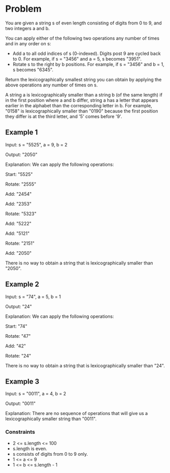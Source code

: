 # Problem

You are given a string s of even length consisting of digits from 0 to 9, and two integers a and b.

You can apply either of the following two operations any number of times and in any order on s:

- Add a to all odd indices of s (0-indexed). Digits post 9 are cycled back to 0. For example, if s = "3456" and a = 5, s becomes "3951".
- Rotate s to the right by b positions. For example, if s = "3456" and b = 1, s becomes "6345".

Return the lexicographically smallest string you can obtain by applying the above operations any number of times on s.

A string a is lexicographically smaller than a string b (of the same length) if in the first position where a and b differ, string a has a letter that appears earlier in the alphabet than the corresponding letter in b. For example, "0158" is lexicographically smaller than "0190" because the first position they differ is at the third letter, and '5' comes before '9'.

## Example 1

Input: s = "5525", a = 9, b = 2

Output: "2050"

Explanation: We can apply the following operations:

Start:  "5525"

Rotate: "2555"

Add:    "2454"

Add:    "2353"

Rotate: "5323"

Add:    "5222"

Add:    "5121"

Rotate: "2151"

Add:    "2050"​​​​​

There is no way to obtain a string that is lexicographically smaller than "2050".

## Example 2

Input: s = "74", a = 5, b = 1

Output: "24"

Explanation: We can apply the following operations:

Start:  "74"

Rotate: "47"

​​​​​​​Add:    "42"

​​​​​​​Rotate: "24"​​​​​​​​​​​​

There is no way to obtain a string that is lexicographically smaller than "24".

## Example 3

Input: s = "0011", a = 4, b = 2

Output: "0011"

Explanation: There are no sequence of operations that will give us a lexicographically smaller string than "0011".

### Constraints

- 2 <= s.length <= 100
- s.length is even.
- s consists of digits from 0 to 9 only.
- 1 <= a <= 9
- 1 <= b <= s.length - 1
